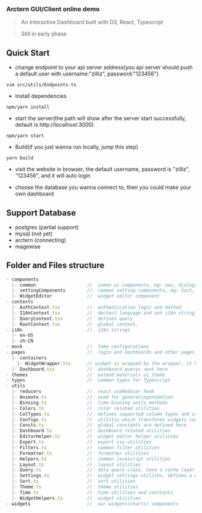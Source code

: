 ### Arctern GUI/Client online demo
> An Interactive Dashboard built with D3, React, Typescript

> Still in early phase
## Quick Start
* change endpoint to your api server address(you api server should push a default user with username:"zilliz", password:"123456")
```
vim src/utils/Endpoints.ts
```
* Install dependencies
```
npm/yarn install
```

* start the server(the path will show after the server start successfully, default is http://localhost:3000)
```
npm/yarn start
```

* Build(if you just wanna run locally, jump this step)
```
yarn build
```

* visit the website in browser, the default username, password is "zilliz", "123456", and it will auto login

* choose the database you wanna connect to, then you could make your own dashboard

## Support Database
* postgres (partial support)
* mysql (not yet)
* arctern (connecting)
* magewise

## Folder and Files structure
```js
- components
  |- common                   //  comon ui components, eg: nav, dialogs...
  |- settingComponents        //  common setting components, eg: Sort, Ruler, limit
  |- WidgetEditor             //  widget editor component
- contexts
  |- AuthContext.tsx          //  authentication logic and method
  |- I18nContext.tsx          //  dectect language and set i18n string
  |- QueryContext.tsx         //  defines query
  |- RootContext.tsx          //  global context, 
- i18n                        //  i18n strings
  |- en-US
  |- zh-CN
- mock                        //  fake configurations
- pages                       //  login and dashboards and other pages
  |- containers
    |- WidgetWrapper.tsx      // widget is wrapped by the wrapper, it handles query and data for widget editor
  |- Dashboard.tsx            //  dashboard querys sent here
- themes                      //  extend materials ui theme 
- types                       //  common types for Typescript
- utils
  |- reducers                 //  react useReducer hook
  |- Animate.ts               //  used for generatinganimation 
  |- Binning.ts               //  time binning units methods
  |- Colors.ts                //  color related utilities
  |- ColTypes.ts              //  defines supported column types and utilities
  |- Configs.ts               //  utilitis which transforms widgets configs to crossfilter sqls
  |- Consts.ts                //  global constants are defined here
  |- Dashboard.ts             //  dashboard related utilities
  |- EditorHelper.ts          //  widget editor helper utilities
  |- Export.ts                //  export csv utilities
  |- Filters.ts               //  common filter utilities
  |- Formatter.ts             //  formatter utilities
  |- Helpers.ts               //  common javascript utilities
  |- Layout.ts                //  layout utilities
  |- Query.ts                 //  data query class, have a cache layer
  |- Settings.ts              //  widget settings utilites, defines a widget setting builder
  |- Sort.ts                  //  sort utilities
  |- Theme.ts                 //  theme utilities
  |- Time.ts                  //  time utilities and constants
  |- WidgetHelpers.ts         //  widget utilities 
- widgets                     //  our widgets(charts) components
```

